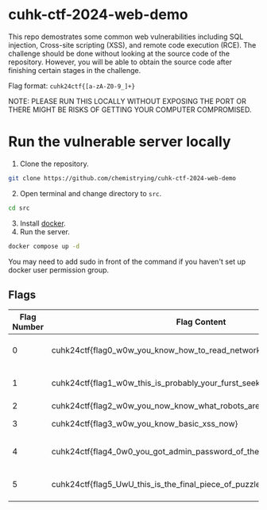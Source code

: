 # cuhk-ctf-2024-web-demo

This repo demostrates some common web vulnerabilities including SQL injection, Cross-site scripting (XSS), and remote code execution (RCE). The challenge should be done without looking at the source code of the repository. However, you will be able to obtain the source code after finishing certain stages in the challenge.

Flag format: `cuhk24ctf{[a-zA-Z0-9_]+}`

NOTE: PLEASE RUN THIS LOCALLY WITHOUT EXPOSING THE PORT OR THERE MIGHT BE RISKS OF GETTING YOUR COMPUTER COMPROMISED.

# Run the vulnerable server locally
1. Clone the repository.
```sh
git clone https://github.com/chemistrying/cuhk-ctf-2024-web-demo
```
2. Open terminal and change directory to `src`.
```sh
cd src
```
3. Install [docker](https://docs.docker.com/get-started/get-docker/). 
4. Run the server.
```sh
docker compose up -d
```
You may need to add sudo in front of the command if you haven't set up docker user permission group.


## Flags
Flag Number | Flag Content | Required skills
--- | --- | ---
0 | cuhk24ctf{flag0_w0w_you_know_how_to_read_network_traffic} | Analyse network traffic
1 | cuhk24ctf{flag1_w0w_this_is_probably_your_furst_seek_cool_injection_method} | Basic SQL Injection
2 | cuhk24ctf{flag2_w0w_you_now_know_what_robots_are_seeing} | robots.txt
3 | cuhk24ctf{flag3_w0w_you_know_basic_xss_now} | Basic XSS
4 | cuhk24ctf{flag4_0w0_you_got_admin_password_of_the_website} | Blind SQL Injection
5 | cuhk24ctf{flag5_UwU_this_is_the_final_piece_of_puzzle_probably} | RCE with python code
